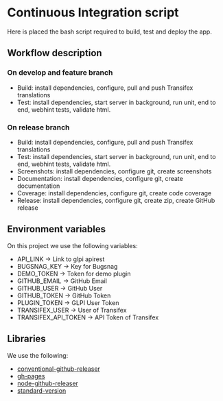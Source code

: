 # Continuous Integration script

Here is placed the bash script required to build, test and deploy the app.

## Workflow description

### On develop and feature branch

- Build: install dependencies, configure, pull and push Transifex translations
- Test: install dependencies, start server in background, run unit, end to end, webhint tests, validate html.

### On release branch

- Build: install dependencies, configure, pull and push Transifex translations
- Test: install dependencies, start server in background, run unit, end to end, webhint tests, validate html.
- Screenshots: install dependencies, configure git, create screenshots
- Documentation: install dependencies, configure git, create documentation
- Coverage: install dependencies, configure git, create code coverage
- Release: install dependencies, configure git, create zip, create GitHub release

## Environment variables

On this project we use the following variables:

- API_LINK             -> Link to glpi apirest
- BUGSNAG_KEY          -> Key for Bugsnag
- DEMO_TOKEN           -> Token for demo plugin
- GITHUB_EMAIL         -> GitHub Email
- GITHUB_USER          -> GitHub User
- GITHUB_TOKEN         -> GitHub Token
- PLUGIN_TOKEN         -> GLPI User Token
- TRANSIFEX_USER       -> User of Transifex
- TRANSIFEX_API_TOKEN  -> API Token of Transifex

## Libraries

We use the following:

- [conventional-github-releaser](https://github.com/conventional-changelog/releaser-tools)
- [gh-pages](https://github.com/tschaub/gh-pages)
- [node-github-releaser](https://github.com/miyajan/node-github-release)
- [standard-version](https://github.com/conventional-changelog/standard-version)

